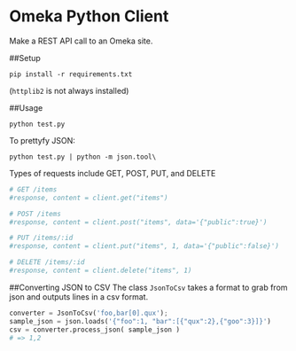 # Omeka Python Client
Make a REST API call to an Omeka site.

##Setup

	pip install -r requirements.txt

(`httplib2` is not always installed)

##Usage
	
	python test.py

To prettyfy JSON:

	python test.py | python -m json.tool\

Types of requests include GET, POST, PUT, and DELETE

```python
# GET /items
#response, content = client.get("items")

# POST /items
#response, content = client.post("items", data='{"public":true}')

# PUT /items/:id
#response, content = client.put("items", 1, data='{"public":false}')

# DELETE /items/:id
#response, content = client.delete("items", 1)
```

##Converting JSON to CSV
The class `JsonToCsv` takes a format to grab from json and outputs lines in a csv format.

```python
converter = JsonToCsv('foo,bar[0].qux');
sample_json = json.loads('{"foo":1, "bar":[{"qux":2},{"goo":3}]}')
csv = converter.process_json( sample_json ) 
# => 1,2
```